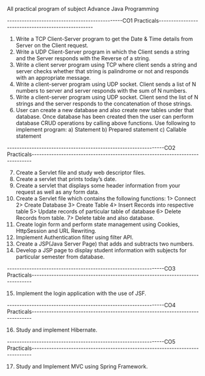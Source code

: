 All practical program of subject Advance Java Programming

-----------------------------------------------CO1 Practicals---------------------------------------------------
1. Write a TCP Client-Server program to get the Date & Time details from Server on the Client request.
2. Write a UDP Client-Server program in which the Client sends a string and the Server responds with the Reverse of a string.
3. Write a client server program using TCP where client sends a string and server checks whether that string is palindrome or not and responds with an appropriate message.
4. Write a client-server program using UDP socket. Client sends a list of N numbers to server and server responds with the sum of N numbers.
5. Write a client-server program using UDP socket. Client send the list of N strings and the server responds to the concatenation of those strings.
6. User can create a new database and also create new tables under that database. Once database has been created then the user can perform database CRUD operations by calling above functions. Use following to implement program: a) Statement b) Prepared statement c) Callable statement

----------------------------------------------------------------CO2 Practicals------------------------------------------------------------------------------

7. Create a Servlet file and study web descriptor files.
8. Create a servlet that prints today’s date.
9. Create a servlet that displays some header information from your request as well as any form data.
10. Create a Servlet file which contains the following functions: 1> Connect 2> Create Database 3> Create Table 4> Insert Records into respective table 5> Update records of particular table of database 6> Delete Records from table. 7> Delete table and also database.
11. Create login form and perform state management using Cookies, HttpSession and URL Rewriting.
12. Implement Authentication filter using filter API.
13. Create a JSP(Java Server Page) that adds and subtracts two numbers.
14. Develop a JSP page to display student information with subjects for particular semester from database.

----------------------------------------------------------------CO3 Practicals------------------------------------------------------------------------------

15. Implement the login application with the use of JSF.

----------------------------------------------------------------CO4 Practicals------------------------------------------------------------------------------

16. Study and implement Hibernate.

----------------------------------------------------------------CO5 Practicals------------------------------------------------------------------------------

17. Study and Implement MVC using Spring Framework.
